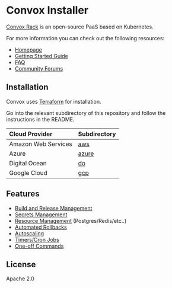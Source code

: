 # Convox Installer

[Convox Rack](https://github.com/convox/convox) is an open-source PaaS based on Kubernetes.

For more information you can check out the following resources:

- [Homepage](https://convox.com)
- [Getting Started Guide](https://docs.convox.com/introduction/getting-started)
- [FAQ](https://docs.convox.com/introduction/faq)
- [Community Forums](https://community.convox.com/)

## Installation

Convox uses [Terraform](https://www.terraform.io/) for installation.

Go into the relevant subdirectory of this repository and follow the instructions in the README.

| Cloud Provider      | Subdirectory     |
|:--------------------|:-----------------|
| Amazon Web Services | [aws](aws)      |
| Azure               | [azure](azure)  |
| Digital Ocean       | [do](do)        |
| Google Cloud        | [gcp](gcp)      |

## Features

* [Build and Release Management](https://docs.convox.com/deployment/builds)
* [Secrets Management](https://docs.convox.com/application/environment)
* [Resource Management](https://docs.convox.com/use-cases/resources) \(Postgres/Redis/etc..\)
* [Automated Rollbacks](https://docs.convox.com/deployment/rolling-back)
* [Autoscaling](https://docs.convox.com/deployment/scaling)
* [Timers/Cron Jobs](https://docs.convox.com/application/timers)
* [One-off Commands](https://docs.convox.com/management/one-off-commands)

## License

Apache 2.0
